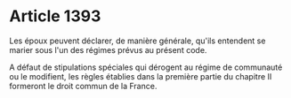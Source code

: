 # Article 1393

Les époux peuvent déclarer, de manière générale, qu'ils entendent se marier sous l'un des régimes prévus au présent code.

A défaut de stipulations spéciales qui dérogent au régime de communauté ou le modifient, les règles établies dans la première partie du chapitre II formeront le droit commun de la France.
